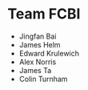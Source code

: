 # Team FCBI

- Jingfan Bai
- James Helm
- Edward Krulewich
- Alex Norris
- James Ta
- Colin Turnham
